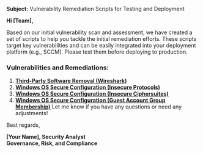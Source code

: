 **Subject:** Vulnerability Remediation Scripts for Testing and Deployment

**Hi [Team],**

Based on our initial vulnerability scan and assessment, we have created a set of scripts to help you tackle the initial remediation efforts. These scripts target key vulnerabilities and can be easily integrated into your deployment platform (e.g., SCCM). Please test them before deploying to production.

### Vulnerabilities and Remediations:
1. [**Third-Party Software Removal (Wireshark)**](remediation-wireshark-uninstall.ps1)
2. [**Windows OS Secure Configuration (Insecure Protocols)**](toggle-protocols.ps1)
3. [**Windows OS Secure Configuration (Insecure Ciphersuites)**](toggle-cipher-suites.ps1)
4. [**Windows OS Secure Configuration (Guest Account Group Membership)**](toggle-guest-local-administrators.ps1)
Let me know if you have any questions or need any adjustments!

Best regards,

**[Your Name], Security Analyst**<br/>
**Governance, Risk, and Compliance**
